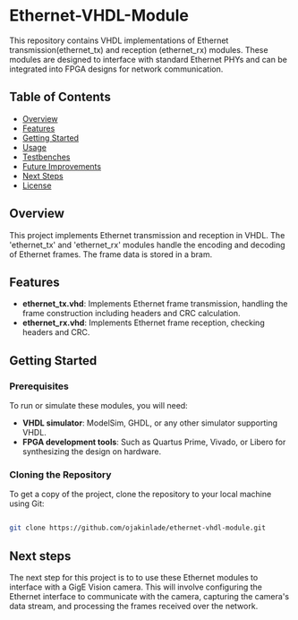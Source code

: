 # Ethernet-VHDL-Module

This repository contains VHDL implementations of Ethernet transmission(ethernet_tx) and reception (ethernet_rx) modules. These modules are designed to interface with standard Ethernet PHYs and can be integrated into FPGA designs for network communication.

## Table of Contents
- [Overview](#overview)
- [Features](#features)
- [Getting Started](#getting-started)
- [Usage](#usage)
- [Testbenches](#testbenches)
- [Future Improvements](#future-improvements)
- [Next Steps](#next-steps)
- [License](#license)

## Overview

This project implements Ethernet transmission and reception in VHDL. The 'ethernet_tx' and 'ethernet_rx' modules handle the encoding and decoding of Ethernet frames. The frame data is stored in a bram. 

## Features

- **ethernet_tx.vhd**: Implements Ethernet frame transmission, handling the frame construction including headers and CRC calculation.
- **ethernet_rx.vhd**: Implements Ethernet frame reception, checking headers and CRC.

## Getting Started

### Prerequisites

To run or simulate these modules, you will need:
- **VHDL simulator**: ModelSim, GHDL, or any other simulator supporting VHDL.
- **FPGA development tools**: Such as Quartus Prime, Vivado, or Libero for synthesizing the design on hardware.

### Cloning the Repository

To get a copy of the project, clone the repository to your local machine using Git:

```bash

git clone https://github.com/ojakinlade/ethernet-vhdl-module.git
```

## Next steps

The next step for this project is to to use these Ethernet modules to interface with a GigE Vision camera. This will involve configuring the Ethernet interface to communicate with the camera, capturing the camera's data stream, and processing the frames received over the network.